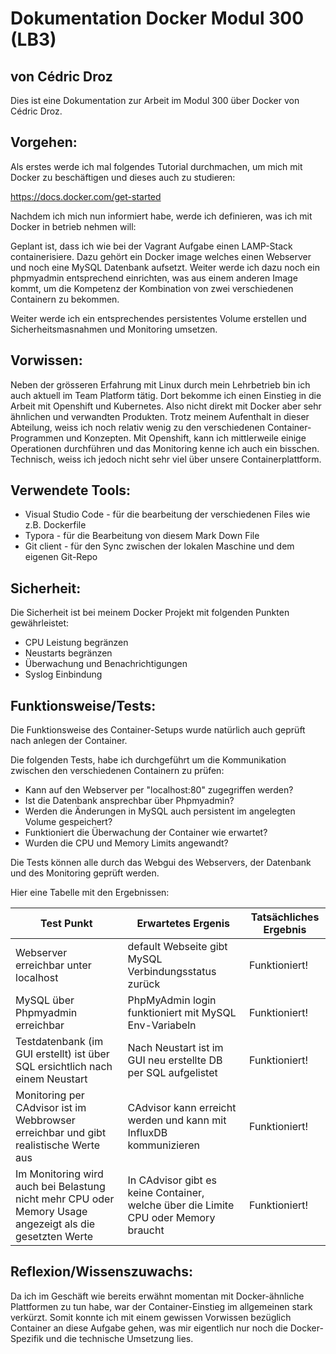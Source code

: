 # Dokumentation Docker Modul 300 (LB3)

## von Cédric Droz

Dies ist eine Dokumentation zur Arbeit im Modul 300 über Docker von Cédric Droz.



## Vorgehen:

Als erstes werde ich mal folgendes Tutorial durchmachen, um mich mit Docker zu beschäftigen und dieses auch zu studieren:

<https://docs.docker.com/get-started>



Nachdem ich mich nun informiert habe, werde ich definieren, was ich mit Docker in betrieb nehmen will:



Geplant ist, dass ich wie bei der Vagrant Aufgabe einen LAMP-Stack containerisiere. Dazu gehört ein Docker image welches einen Webserver und noch eine MySQL Datenbank aufsetzt. Weiter werde ich dazu noch ein phpmyadmin entsprechend einrichten, was aus einem anderen Image kommt, um die Kompetenz der Kombination von zwei verschiedenen Containern zu bekommen.

Weiter werde ich ein entsprechendes persistentes Volume erstellen und Sicherheitsmasnahmen und Monitoring umsetzen.



## Vorwissen:

Neben der grösseren Erfahrung mit Linux durch mein Lehrbetrieb bin ich auch aktuell im Team Platform tätig. Dort bekomme ich einen Einstieg in die Arbeit mit Openshift und Kubernetes. Also nicht direkt mit Docker aber sehr ähnlichen und verwandten Produkten. Trotz meinem Aufenthalt in dieser Abteilung, weiss ich noch relativ wenig zu den verschiedenen Container-Programmen und Konzepten. Mit Openshift, kann ich mittlerweile einige Operationen durchführen und das Monitoring kenne ich auch ein bisschen. Technisch, weiss ich jedoch nicht sehr viel über unsere Containerplattform. 



## Verwendete Tools:

- Visual Studio Code - für die bearbeitung der verschiedenen Files wie z.B. Dockerfile
- Typora - für die Bearbeitung von diesem Mark Down File
- Git client - für den Sync zwischen der lokalen Maschine und dem eigenen Git-Repo



## Sicherheit:

Die Sicherheit ist bei meinem Docker Projekt mit folgenden Punkten gewährleistet:

- CPU Leistung begränzen
- Neustarts begränzen
- Überwachung und Benachrichtigungen
- Syslog Einbindung



## Funktionsweise/Tests:

Die Funktionsweise des Container-Setups wurde natürlich auch geprüft nach anlegen der Container.

Die folgenden Tests, habe ich durchgeführt um die Kommunikation zwischen den verschiedenen Containern zu prüfen:

- Kann auf den Webserver per "localhost:80" zugegriffen werden?
- Ist die Datenbank ansprechbar über Phpmyadmin?
- Werden die Änderungen in MySQL auch persistent im angelegten Volume gespeichert?
- Funktioniert die Überwachung der Container wie erwartet?
- Wurden die CPU und Memory Limits angewandt?



Die Tests können alle durch das Webgui des Webservers, der Datenbank und des Monitoring geprüft werden.

Hier eine Tabelle mit den Ergebnissen:



| **Test Punkt**                                               | **Erwartetes Ergenis**                                       | **Tatsächliches Ergebnis** |
| ------------------------------------------------------------ | ------------------------------------------------------------ | -------------------------- |
| Webserver erreichbar unter localhost                         | default Webseite gibt MySQL Verbindungsstatus zurück         | Funktioniert!              |
| MySQL über Phpmyadmin erreichbar                             | PhpMyAdmin login funktioniert mit MySQL Env-Variabeln        | Funktioniert!              |
| Testdatenbank (im GUI erstellt) ist über SQL ersichtlich nach einem Neustart | Nach Neustart ist im GUI neu erstellte DB per SQL aufgelistet | Funktioniert!              |
| Monitoring per CAdvisor ist im Webbrowser erreichbar und gibt realistische Werte aus | CAdvisor kann erreicht werden und kann mit InfluxDB kommunizieren | Funktioniert!              |
| Im Monitoring wird auch bei Belastung nicht mehr CPU oder Memory Usage angezeigt als die gesetzten Werte | In CAdvisor gibt es keine Container, welche über die Limite CPU oder Memory braucht | Funktioniert!              |



## Reflexion/Wissenszuwachs:

Da ich im Geschäft wie bereits erwähnt momentan mit Docker-ähnliche Plattformen zu tun habe, war der Container-Einstieg im allgemeinen stark verkürzt. Somit konnte ich mit einem gewissen Vorwissen bezüglich Container an diese Aufgabe gehen, was mir eigentlich nur noch die Docker-Spezifik und die technische Umsetzung lies.